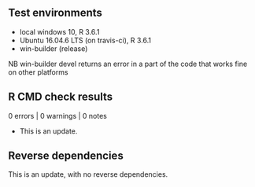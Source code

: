 ## Test environments

* local windows 10, R 3.6.1
* Ubuntu 16.04.6 LTS (on travis-ci), R 3.6.1
* win-builder (release)

NB win-builder devel returns an error in a part of the code that works fine on other platforms

## R CMD check results

0 errors | 0 warnings | 0 notes

* This is an update.

## Reverse dependencies

This is an update, with no reverse dependencies.

